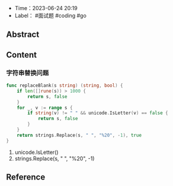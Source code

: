 - Time：2023-06-24 20:19
- Label： #面试题 #coding #go

## Abstract

## Content

### 字符串替换问题

```go
func replaceBlank(s string) (string, bool) {
	if len([]rune(s)) > 1000 {
		return s, false
	}
	for _, v := range s {
		if string(v) != " " && unicode.IsLetter(v) == false {
			return s, false
		}
	}
	return strings.Replace(s, " ", "%20", -1), true
}
```

1. unicode.IsLetter()
2. strings.Replace(s, " ", "%20", -1)

## Reference
